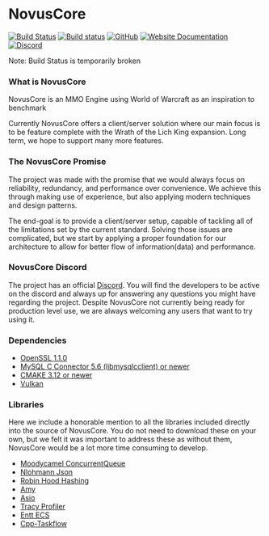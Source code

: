 # NovusCore
[![Build Status](https://travis-ci.com/novuscore/NovusCore.svg?branch=master)](https://travis-ci.com/novuscore/NovusCore)
[![Build status](https://ci.appveyor.com/api/projects/status/aduidyknihendeph/branch/master?svg=true)](https://ci.appveyor.com/project/NixAJ/novuscore/branch/master)
[![GitHub](https://img.shields.io/github/license/Novuscore/novuscore)](https://github.com/novuscore/NovusCore/blob/master/LICENSE)
[![Website Documentation](https://img.shields.io/badge/Website-Documentation-success)](https://novuscore.org)
[![Discord](https://img.shields.io/discord/554123112384299010?label=Discord&logo=Discord)](https://discord.gg/gz6FMZa)

Note: Build Status is temporarily broken

### What is NovusCore

NovusCore is an MMO Engine using World of Warcraft as an inspiration to benchmark

Currently NovusCore offers a client/server solution where our main focus is to be feature complete with the Wrath of the Lich King expansion.
Long term, we hope to support many more features.


### The NovusCore Promise

The project was made with the promise that we would always focus on reliability, redundancy, and performance over convenience. We achieve this through making use of experience, but also applying modern techniques and design patterns.

The end-goal is to provide a client/server setup, capable of tackling all of the limitations set by the current standard. Solving those issues are complicated, but we start by applying a proper foundation for our architecture to allow for better flow of information(data) and performance.


### NovusCore Discord

The project has an official [Discord](https://discord.gg/gz6FMZa).
You will find the developers to be active on the discord and always up for answering any questions you might have regarding the project. Despite NovusCore not currently being ready for production level use, we are always welcoming any users that want to try using it.


### Dependencies
* [OpenSSL 1.1.0](https://www.openssl.org/source/)
* [MySQL C Connector 5.6 (libmysqlcclient) or newer](https://dev.mysql.com/downloads/connector/c/)
* [CMAKE 3.12 or newer](https://cmake.org/download/)
* [Vulkan](https://vulkan.lunarg.com/)


### Libraries
Here we include a honorable mention to all the libraries included directly into the source of NovusCore. You do not need to download these on your own, but we felt it was important to address these as without them, NovusCore would be a lot more time consuming to develop.
* [Moodycamel ConcurrentQueue](https://github.com/cameron314/concurrentqueue)
* [Nlohmann Json](https://github.com/nlohmann/json)
* [Robin Hood Hashing](https://github.com/martinus/robin-hood-hashing)
* [Amy](https://github.com/liancheng/amy)
* [Asio](http://sourceforge.net/projects/asio/files/asio/1.12.1%20%28Stable%29/)
* [Tracy Profiler](https://bitbucket.org/wolfpld/tracy/src/master)
* [Entt ECS](https://github.com/skypjack/entt/)
* [Cpp-Taskflow](https://github.com/cpp-taskflow/cpp-taskflow)

